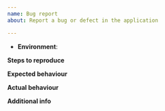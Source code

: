 ```yaml
---
name: Bug report
about: Report a bug or defect in the application

---
```


<!-- Issue title: [brief description of bug] -->

- **Environment**: <!-- The environment in which you encountered the bug, e.g. live server at `V7.0.0`, `master` branch at commit 1234567. -->

**Steps to reproduce**



**Expected behaviour**



**Actual behaviour**



**Additional info**
<!-- You can enter any additional relevant info here. -->
<!-- If you know what caused the bug and/or how to resolve the bug, you can include them in this section. -->
